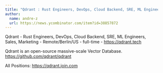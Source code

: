 ```yaml
---
title: "Qdrant : Rust Engineers, DevOps, Cloud Backend, SRE, ML Engineers, Sales, Marketing"
author:
  name: andre-z
  url: https://news.ycombinator.com/item?id=38857872
---
```

Qdrant - Rust Engineers, DevOps, Cloud Backend, SRE, ML Engineers, Sales, Marketing - Remote&#x2F;Berlin&#x2F;US - full-time - <a href="https:&#x2F;&#x2F;qdrant.tech" rel="nofollow">https:&#x2F;&#x2F;qdrant.tech</a>

Qdrant is an open-source massive-scale Vector Database. <a href="https:&#x2F;&#x2F;github.com&#x2F;qdrant&#x2F;qdrant">https:&#x2F;&#x2F;github.com&#x2F;qdrant&#x2F;qdrant</a>

All Positions: <a href="https:&#x2F;&#x2F;qdrant.join.com" rel="nofollow">https:&#x2F;&#x2F;qdrant.join.com</a>
